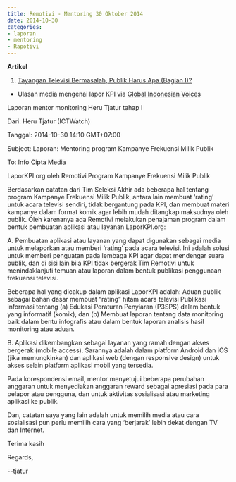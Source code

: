```yaml
---
title: Remotivi - Mentoring 30 Oktober 2014
date: 2014-10-30
categories:
- laporan
- mentoring
- Rapotivi
---
```


**Artikel**

1. [Tayangan Televisi Bermasalah, Publik Harus Apa (Bagian I)?](http://ciptamedia.org/tayangan-televisi-bermasalah-publik-harus-apa-bagian-i/)

* Ulasan media mengenai lapor KPI via [Global Indonesian Voices](http://www.globalindonesianvoices.com/16963/this-android-app-by-remotivi-helps-fight-bad-indonesian-tv-shows)

Laporan mentor monitoring Heru Tjatur tahap I

Dari: Heru Tjatur (ICTWatch) 

Tanggal: 2014-10-30 14:10 GMT+07:00 

Subject: Laporan: Mentoring program Kampanye Frekuensi Milik Publik 

To: Info Cipta Media 

LaporKPI.org oleh Remotivi 
Program Kampanye Frekuensi Milik Publik

Berdasarkan catatan dari Tim Seleksi Akhir ada beberapa hal tentang program Kampanye Frekuensi Milik Publik, antara lain membuat ‘rating’ untuk acara televisi sendiri, tidak bergantung pada KPI, dan membuat materi kampanye dalam format komik agar lebih mudah ditangkap maksudnya oleh publik. Oleh karenanya ada Remotivi melakukan penajaman program dalam bentuk pembuatan aplikasi atau layanan LaporKPI.org:


A. Pembuatan aplikasi atau layanan yang dapat digunakan sebagai media untuk melaporkan atau memberi ‘rating’ pada acara televisi. Ini adalah solusi untuk memberi penguatan pada lembaga KPI agar dapat mendengar suara publik, dan di sisi lain bila KPI tidak bergerak Tim Remotivi untuk menindaklanjuti temuan atau laporan dalam bentuk publikasi penggunaan frekuensi televisi.

Beberapa hal yang dicakup dalam aplikasi LaporKPI adalah: 
Aduan publik sebagai bahan dasar membuat “rating” hitam acara televisi Publikasi informasi tentang (a) Edukasi Peraturan Penyiaran (P3SPS) dalam bentuk yang informatif (komik), dan (b) Membuat laporan tentang data monitoring baik dalam bentu infografis atau dalam bentuk laporan analisis hasil monitoring atau aduan.


B. Aplikasi dikembangkan sebagai layanan yang ramah dengan akses bergerak (mobile access). Sarannya adalah dalam platform Android dan iOS (jika memungkinkan) dan aplikasi web (dengan responsive design) untuk akses selain platform aplikasi mobil yang tersedia.


Pada korespondensi email, mentor menyetujui beberapa perubahan anggaran untuk menyediakan anggaran reward sebagai apresiasi pada para pelapor atau pengguna, dan untuk aktivitas sosialisasi atau marketing aplikasi ke publik.


Dan, catatan saya yang lain adalah untuk memilih media atau cara sosialisasi pun perlu memilih cara yang ‘berjarak’ lebih dekat dengan TV dan Internet.


Terima kasih 

Regards, 

--tjatur
